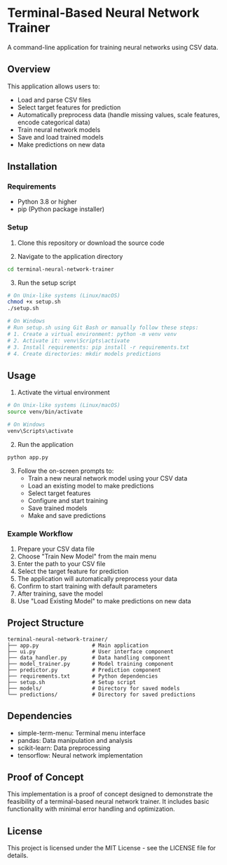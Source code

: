 # Terminal-Based Neural Network Trainer

A command-line application for training neural networks using CSV data.

## Overview

This application allows users to:
- Load and parse CSV files
- Select target features for prediction
- Automatically preprocess data (handle missing values, scale features, encode categorical data)
- Train neural network models
- Save and load trained models
- Make predictions on new data

## Installation

### Requirements
- Python 3.8 or higher
- pip (Python package installer)

### Setup

1. Clone this repository or download the source code

2. Navigate to the application directory
```bash
cd terminal-neural-network-trainer
```

3. Run the setup script
```bash
# On Unix-like systems (Linux/macOS)
chmod +x setup.sh
./setup.sh

# On Windows
# Run setup.sh using Git Bash or manually follow these steps:
# 1. Create a virtual environment: python -m venv venv
# 2. Activate it: venv\Scripts\activate
# 3. Install requirements: pip install -r requirements.txt
# 4. Create directories: mkdir models predictions
```

## Usage

1. Activate the virtual environment
```bash
# On Unix-like systems (Linux/macOS)
source venv/bin/activate

# On Windows
venv\Scripts\activate
```

2. Run the application
```bash
python app.py
```

3. Follow the on-screen prompts to:
   - Train a new neural network model using your CSV data
   - Load an existing model to make predictions
   - Select target features
   - Configure and start training
   - Save trained models
   - Make and save predictions

### Example Workflow

1. Prepare your CSV data file
2. Choose "Train New Model" from the main menu
3. Enter the path to your CSV file
4. Select the target feature for prediction
5. The application will automatically preprocess your data
6. Confirm to start training with default parameters
7. After training, save the model
8. Use "Load Existing Model" to make predictions on new data

## Project Structure

```
terminal-neural-network-trainer/
├── app.py                 # Main application
├── ui.py                  # User interface component
├── data_handler.py        # Data handling component
├── model_trainer.py       # Model training component
├── predictor.py           # Prediction component
├── requirements.txt       # Python dependencies
├── setup.sh               # Setup script
├── models/                # Directory for saved models
└── predictions/           # Directory for saved predictions
```

## Dependencies

- simple-term-menu: Terminal menu interface
- pandas: Data manipulation and analysis
- scikit-learn: Data preprocessing
- tensorflow: Neural network implementation

## Proof of Concept

This implementation is a proof of concept designed to demonstrate the feasibility of a terminal-based neural network trainer. It includes basic functionality with minimal error handling and optimization.

## License

This project is licensed under the MIT License - see the LICENSE file for details.